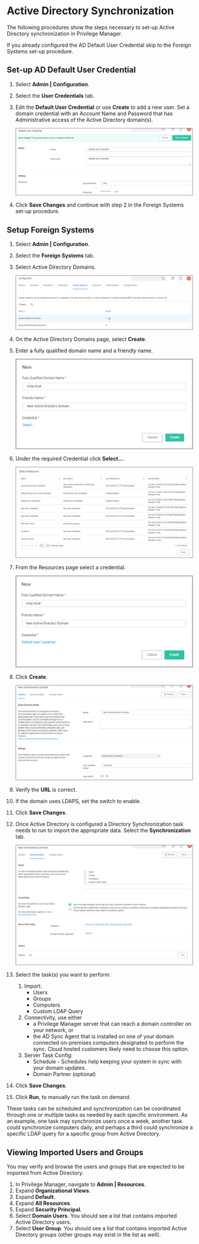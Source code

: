 [title]: # (Active Directory Synchronization)
[tags]: # (setup)
[priority]: # (3)
# Active Directory Synchronization

The following procedures show the steps necessary to set-up Active Directory synchronization in Privilege Manager.

If you already configured the AD Default User Credential skip to the Foreign Systems set-up procedure.

## Set-up AD Default User Credential

1. Select __Admin | Configuration__.
1. Select the __User Credentials__ tab.
1. Edit the __Default User Credential__ or use __Create__ to add a new user. Set a domain credential with an Account Name and Password that has Administrative access of the Active Directory domain(s).

   ![credential](images/ad_sync/default-user.png "Default User Credential")
1. Click __Save Changes__ and continue with step 2 in the Foreign Systems set-up procedure.

## Setup Foreign Systems

1. Select __Admin | Configuration__.
1. Select the __Foreign Systems__ tab.
1. Select Active Directory Domains.

   ![select](images/ad_sync/fs-ad-domain.png "Select AD Domains")
1. On the Active Directory Domains page, select __Create__.
1. Enter a fully qualified domain name and a friendly name.

   ![add](images/ad_sync/fs-ad-domain-add.png "Creating the AD Foreign System" )
1. Under the required Credential click __Select...__.

   ![user creds](images/ad_sync/fs-ad-domain-edit.png "Selecting the User Credential link")
1. From the Resources page select a credential.

   ![select](images/ad_sync/fs-ad-domain-editing.png "Selecting the User Credential for the AD Synchronization")
1. Click __Create__.

   ![new ad](images/ad_sync/new-ad.png "Newly created Active Directory Domain Foreign System")
1. Verify the __URL__ is correct.
1. If the domain uses LDAPS, set the switch to enable.
1. Click __Save Changes__.
1. Once Active Directory is configured a Directory Synchronization task needs to run to import the appropriate data. Select the __Synchronization__ tab.

   ![sync](images/ad_sync/sync-tab.png "Specify the synchronization tasks to perform")
1. Select the task(s) you want to perform:
   1. Import:
      * Users
      * Groups
      * Computers
      * Custom LDAP Query
   1. Connectivity, use either
      * a Privilege Manager server that can reach a domain controller on your network, or
      * the AD Sync Agent that is installed on one of your domain connected on-premises computers designated to perform the sync. Cloud hosted customers likely need to choose this option.
   1. Server Task Config:
      * Schedule - Schedules help keeping your system in sync with your domain updates.
      * Domain Partner (optional)
1. Click __Save Changes__.
1. Click __Run__, to manually run the task on demand.

These tasks can be scheduled and synchronization can be coordinated through one or multiple tasks as needed by each specific environment. As an example, one task may synchronize users once a week, another task could synchronize computers daily, and perhaps a third could synchronize a specific LDAP query for a specific group from Active Directory.

<!--
## Setting up Scheduled Synchronization Task

1. Select __Admin | More__.
1. Select the __Tasks__ link.
1. Navigate the Jobs and Tasks tree and open __Server Tasks | Directory Services__.
1. Use the following three templates to run a task on demand and to customize schedules based on your company needs:
   * Default Import Directory
   * Default Import Directory Computers
   * Default Import Directory Sites

     ![Tasks](images/ad_sync/server-ds.png)
1. Click __View__ on the template task.
1. Click __Create a Copy__ and give it a name, click __Create__.
1. Click __Edit__ on the newly created task.
   * On the __General__ tab, you can change the task name and customize the Description.
   * On the __Parameters__ tab,
     1. Click __Select Resource__ to specify the Directory Id and Directory partner ID.
     1. You may provide a Full sync Query and specify Search Configuration.
   * On the __Schedules__ tab,
     1. Click New Schedule to set-up a customized synchronization schedule.

        ![Schedule](images/ad_sync/def-imp-directory-schedules-new.png)
   * Click __Save__.
1. You may manually run the task now or wait for the schedule to kick in. -->

## Viewing Imported Users and Groups

You may verify and browse the users and groups that are expected to be imported from Active Directory.

1. In Privilege Manager, navigate to __Admin | Resources__.
1. Expand __Organizational Views__.
1. Expand __Default__.
1. Expand __All Resources__.
1. Expand __Security Principal__.
1. Select __Domain Users__. You should see a list that contains imported Active Directory users.
1. Select __User Group__. You should see a list that contains imported Active Directory groups (other groups may exist in the list as well).
